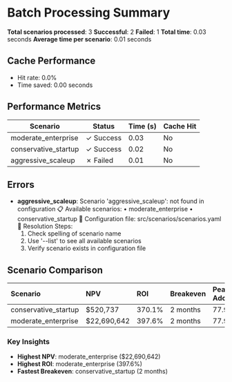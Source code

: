 # Batch Processing Summary

**Total scenarios processed**: 3
**Successful**: 2
**Failed**: 1
**Total time**: 0.03 seconds
**Average time per scenario**: 0.01 seconds

## Cache Performance
- Hit rate: 0.0%
- Time saved: 0.00 seconds

## Performance Metrics
| Scenario | Status | Time (s) | Cache Hit |
|----------|--------|----------|-----------|
| moderate_enterprise | ✓ Success | 0.03 | No |
| conservative_startup | ✓ Success | 0.02 | No |
| aggressive_scaleup | ✗ Failed | 0.01 | No |

## Errors
- **aggressive_scaleup**: Scenario 'aggressive_scaleup': not found in configuration
📋 Available scenarios:
   • moderate_enterprise
   • conservative_startup
📁 Configuration file: src/scenarios/scenarios.yaml
🔧 Resolution Steps:
   1. Check spelling of scenario name
   2. Use '--list' to see all available scenarios
   3. Verify scenario exists in configuration file

## Scenario Comparison

| Scenario             | NPV         | ROI    | Breakeven   | Peak Adoption   | Total Cost   | Total Value   |
|:---------------------|:------------|:-------|:------------|:----------------|:-------------|:--------------|
| conservative_startup | $520,737    | 370.1% | 2 months    | 77.9%           | $155,800     | $732,421      |
| moderate_enterprise  | $22,690,642 | 397.6% | 2 months    | 77.9%           | $6,558,129   | $32,635,271   |

### Key Insights
- **Highest NPV**: moderate_enterprise ($22,690,642)
- **Highest ROI**: moderate_enterprise (397.6%)
- **Fastest Breakeven**: conservative_startup (2 months)